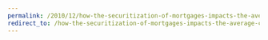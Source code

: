 ```yaml
---
permalink: /2010/12/how-the-securitization-of-mortgages-impacts-the-average-citizen/
redirect_to: /how-the-securitization-of-mortgages-impacts-the-average-citizen/
---
```

